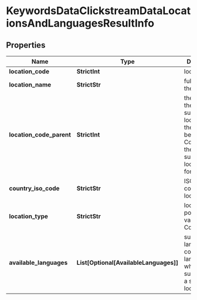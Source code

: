 # KeywordsDataClickstreamDataLocationsAndLanguagesResultInfo


## Properties

| Name | Type | Description | Notes |
|------------ | ------------- | ------------- | -------------|
**location_code** | **StrictInt** | location code |[optional]|
**location_name** | **StrictStr** | full name of the location |[optional]|
**location_code_parent** | **StrictInt** | the code of the superordinate location<br>the value will be null as Country is the only supported location_type for this API |[optional]|
**country_iso_code** | **StrictStr** | ISO country code of the location |[optional]|
**location_type** | **StrictStr** | location type<br>possible values:<br>Country |[optional]|
**available_languages** | **List[Optional[AvailableLanguages]]** | supported languages<br>contains the languages which are supported for a specific location |[optional]|
